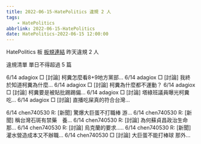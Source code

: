 ```yaml
---
title: 2022-06-15-HatePolitics 違規 2 人
tags:
    - HatePolitics
abbrlink: 2022-06-15-HatePolitics
date: HatePolitics-2022-06-15 12:00:00
---
```

HatePolitics 板 [板規連結](https://www.ptt.cc/bbs/HatePolitics/M.1617115262.A.D60.html)
昨天違規 2 人
<!-- more -->

違規清單
單日不得超過 5 篇

6/14 adagiox □ [討論] 柯糞怎麼看8+9地方黨部…
6/14 adagiox □ [討論] 我終於知道柯糞為什麼…
6/14 adagiox □ [討論] 柯糞為什麼都不運動？
6/14 adagiox □ [討論] 柯糞要是被貼批踢踢偏…
6/14 adagiox □ [討論] 塔綠班議員曝光柯糞吃…
6/14 adagiox □ [討論] 直播吃屎真的符合台灣…

6/14 chen740530 R: [新聞] 驚爆大巨蛋不打職棒 游…
6/14 chen740530 R: [新聞] 稱台灣石斑有禁藥　養…
6/14 chen740530 R: [討論] 為何蘇貞昌政治生命那…
6/14 chen740530 R: [討論] 烏克蘭的要求.....
6/14 chen740530 R: [新聞] 灌水營造成本又不辦職…
6/14 chen740530 □ [討論] 大巨蛋不能打棒球 那外…